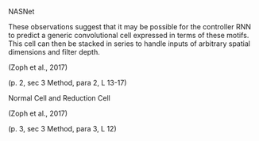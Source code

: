 
NASNet 

These observations suggest that it may be possible for the controller RNN to predict a generic convolutional cell expressed in terms of these motifs. This cell can then be stacked in series to handle inputs of arbitrary spatial dimensions and filter depth. 

(Zoph et al., 2017) 

(p. 2, sec 3 Method, para 2, L 13-17) 

Normal Cell and Reduction Cell 

(Zoph et al., 2017) 

(p. 3, sec 3 Method, para 3, L 12) 


